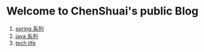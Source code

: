 # Welcome to ChenShuai's public Blog
  1.  [spring 系列](spring)
  2.  [java 系列](codelanguages)
  3.  [tech life](techlife)